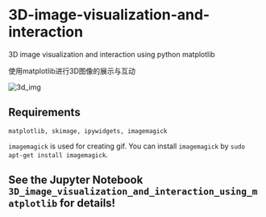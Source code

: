 # 3D-image-visualization-and-interaction
3D image visualization and interaction using python matplotlib

使用matplotlib进行3D图像的展示与互动

![3d_img](3d_img_show.gif)

## Requirements
```matplotlib, skimage, ipywidgets, imagemagick```

```imagemagick``` is used for creating gif. You can install ```imagemagick``` by ```sudo apt-get install imagemagick```.

## See the Jupyter Notebook ```3D_image_visualization_and_interaction_using_matplotlib``` for details!
